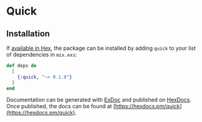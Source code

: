 # Quick

## Installation

If [available in Hex](https://hex.pm/docs/publish), the package can be installed
by adding `quick` to your list of dependencies in `mix.exs`:

```elixir
def deps do
  [
    {:quick, "~> 0.1.0"}
  ]
end
```

Documentation can be generated with [ExDoc](https://github.com/elixir-lang/ex_doc)
and published on [HexDocs](https://hexdocs.pm). Once published, the docs can
be found at [https://hexdocs.pm/quick](https://hexdocs.pm/quick).
